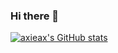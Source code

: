 ### Hi there 👋

[![axieax's GitHub stats](https://github-readme-stats.vercel.app/api?username=axieax&bg_color=ffffff00&text_color=0055ff)](https://github.com/anuraghazra/github-readme-stats)

<!--
**axieax/axieax** is a ✨ _special_ ✨ repository because its `README.md` (this file) appears on your GitHub profile.

Here are some ideas to get you started:

- 🔭 I’m currently working on ...
- 🌱 I’m currently learning ...
- 👯 I’m looking to collaborate on ...
- 🤔 I’m looking for help with ...
- 💬 Ask me about ...
- 📫 How to reach me: ...
- 😄 Pronouns: ...
- ⚡ Fun fact: ...
-->
